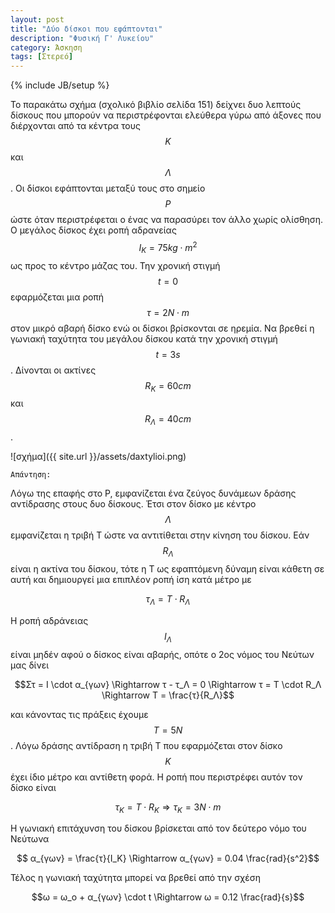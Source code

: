 ```yaml
---
layout: post
title: "Δύο δίσκοι που εφάπτονται"
description: "Φυσική Γ' Λυκείου"
category: Άσκηση
tags: [Στερεό]
---
```

{% include JB/setup %}

Το παρακάτω σχήμα (σχολικό βιβλίο σελίδα 151) δείχνει δυο λεπτούς δίσκους που μπορούν να περιστρέφονται ελεύθερα γύρω από άξονες που διέρχονται από τα κέντρα τους $$Κ$$ και $$Λ$$. Οι δίσκοι εφάπτονται μεταξύ τους στο σημείο $$Ρ$$ ώστε όταν περιστρέφεται ο ένας να παρασύρει τον άλλο χωρίς ολίσθηση. Ο μεγάλος δίσκος έχει ροπή αδρανείας $$Ι_K = 75 kg \cdot m^2$$ ως προς το κέντρο μάζας του. Την χρονική στιγμή $$t = 0$$ εφαρμόζεται μια ροπή $$τ = 2 Ν \cdot m$$ στον μικρό αβαρή δίσκο ενώ οι δίσκοι βρίσκονται σε ηρεμία. Να βρεθεί η γωνιακή ταχύτητα του μεγάλου δίσκου κατά την χρονική στιγμή $$t = 3 s$$. Δίνονται οι ακτίνες $$R_Κ = 60 cm$$ και $$R_Λ = 40cm$$.

![σχήμα]({{ site.url }}/assets/daxtylioi.png) 


`Απάντηση:`


Λόγω της επαφής στο Ρ, εμφανίζεται ένα ζεύγος δυνάμεων δράσης αντίδρασης στους δυο δίσκους. Έτσι στον δίσκο με κέντρο $$Λ$$ εμφανίζεται η τριβή Τ ώστε να αντιτίθεται στην κίνηση του δίσκου. Εάν $$R_Λ$$ είναι η ακτίνα του δίσκου, τότε η Τ ως εφαπτόμενη δύναμη είναι κάθετη σε αυτή και δημιουργεί μια επιπλέον ροπή ίση κατά μέτρο με

$$τ_Λ = Τ \cdot R_Λ$$

Η ροπή αδράνειας $$Ι_Λ$$ είναι μηδέν αφού ο δίσκος είναι αβαρής, οπότε ο 2ος νόμος του Νεύτων μας δίνει

$$Στ = Ι \cdot α_{γων} \Rightarrow τ - τ_Λ = 0 \Rightarrow τ = Τ \cdot R_Λ \Rightarrow T = \frac{τ}{R_Λ}$$

και κάνοντας τις πράξεις έχουμε $$T = 5N$$.
Λόγω δράσης αντίδραση η τριβή Τ που εφαρμόζεται στον δίσκο $$Κ$$ έχει ίδιο μέτρο και αντίθετη φορά. Η ροπή που περιστρέφει αυτόν τον δίσκο είναι

$$τ_Κ = Τ \cdot R_Κ \Rightarrow τ_Κ = 3 Ν \cdot m$$

Η γωνιακή επιτάχυνση του δίσκου βρίσκεται από τον δεύτερο νόμο του Νεύτωνα

$$ α_{γων} = \frac{τ}{Ι_Κ} \Rightarrow α_{γων} = 0.04 \frac{rad}{s^2}$$

Τέλος η γωνιακή ταχύτητα μπορεί να βρεθεί από την σχέση

$$ω = ω_ο + α_{γων} \cdot t \Rightarrow ω = 0.12 \frac{rad}{s}$$